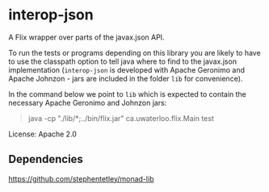# interop-json

A Flix wrapper over parts of the javax.json API.

To run the tests or programs depending on this library you are likely to 
have to use the classpath option to tell java where to find to the javax.json 
implementation (`interop-json` is developed with Apache Geronimo and Apache 
Johnzon - jars are included in the folder `lib` for convenience).

In the command below we point to `lib` which is expected to contain the 
necessary Apache Geronimo and Johnzon jars:

> java -cp "./lib/*;../bin/flix.jar" ca.uwaterloo.flix.Main test

License: Apache 2.0

## Dependencies

https://github.com/stephentetley/monad-lib
